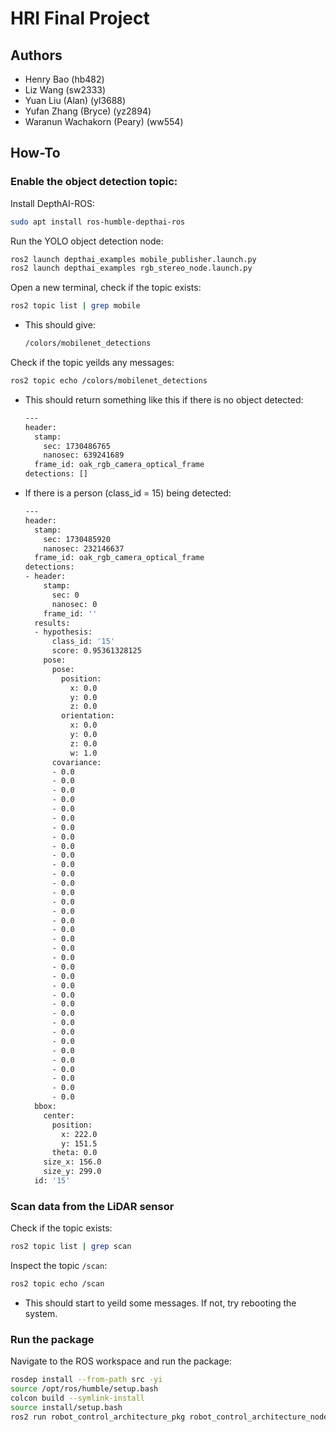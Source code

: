 # HRI Final Project

## Authors

- Henry Bao (hb482)
- Liz Wang (sw2333)
- Yuan Liu (Alan) (yl3688)
- Yufan Zhang (Bryce) (yz2894)
- Waranun Wachakorn (Peary) (ww554)

## How-To

### Enable the object detection topic:

Install DepthAI-ROS:

```bash
sudo apt install ros-humble-depthai-ros
```

Run the YOLO object detection node:

```bash
ros2 launch depthai_examples mobile_publisher.launch.py
ros2 launch depthai_examples rgb_stereo_node.launch.py
```

Open a new terminal, check if the topic exists:

```bash
ros2 topic list | grep mobile
```

- This should give:
  ```bash
  /colors/mobilenet_detections
  ```

Check if the topic yeilds any messages:
```bash
ros2 topic echo /colors/mobilenet_detections
```

- This should return something like this if there is no object detected:

  ```bash
  ---
  header:
    stamp:
      sec: 1730486765
      nanosec: 639241689
    frame_id: oak_rgb_camera_optical_frame
  detections: []
  ```

- If there is a person (class_id = 15) being detected:
  ```bash
  ---
  header:
    stamp:
      sec: 1730485920
      nanosec: 232146637
    frame_id: oak_rgb_camera_optical_frame
  detections:
  - header:
      stamp:
        sec: 0
        nanosec: 0
      frame_id: ''
    results:
    - hypothesis:
        class_id: '15'
        score: 0.95361328125
      pose:
        pose:
          position:
            x: 0.0
            y: 0.0
            z: 0.0
          orientation:
            x: 0.0
            y: 0.0
            z: 0.0
            w: 1.0
        covariance:
        - 0.0
        - 0.0
        - 0.0
        - 0.0
        - 0.0
        - 0.0
        - 0.0
        - 0.0
        - 0.0
        - 0.0
        - 0.0
        - 0.0
        - 0.0
        - 0.0
        - 0.0
        - 0.0
        - 0.0
        - 0.0
        - 0.0
        - 0.0
        - 0.0
        - 0.0
        - 0.0
        - 0.0
        - 0.0
        - 0.0
        - 0.0
        - 0.0
        - 0.0
        - 0.0
        - 0.0
        - 0.0
        - 0.0
        - 0.0
        - 0.0
        - 0.0
    bbox:
      center:
        position:
          x: 222.0
          y: 151.5
        theta: 0.0
      size_x: 156.0
      size_y: 299.0
    id: '15'
  ```

### Scan data from the LiDAR sensor

Check if the topic exists:

```bash
ros2 topic list | grep scan
```

Inspect the topic `/scan`:

```bash
ros2 topic echo /scan
```
- This should start to yeild some messages. If not, try rebooting the system.

### Run the package

Navigate to the ROS workspace and run the package:

```bash
rosdep install --from-path src -yi
source /opt/ros/humble/setup.bash
colcon build --symlink-install
source install/setup.bash
ros2 run robot_control_architecture_pkg robot_control_architecture_node
```

